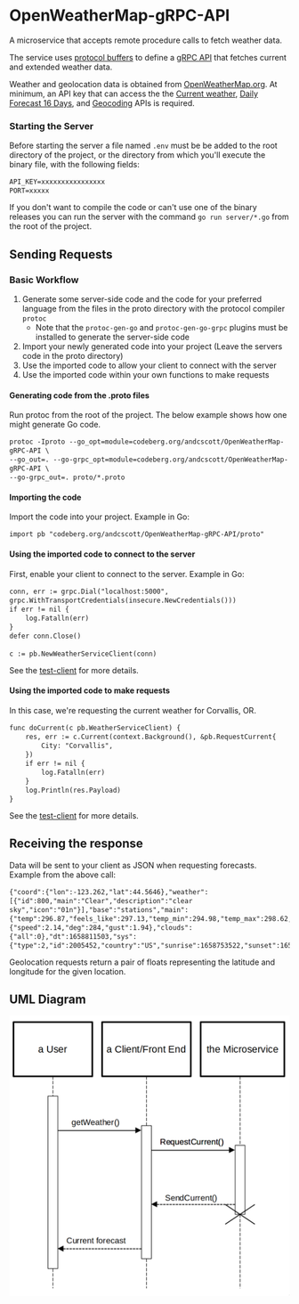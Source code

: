 # OpenWeatherMap-gRPC-API

A microservice that accepts remote procedure calls to fetch weather data.

The service uses [protocol buffers](https://developers.google.com/protocol-buffers/docs/overview)
to define a [gRPC API](https://grpc.io/docs/what-is-grpc/introduction/) that
fetches current and extended weather data. 

Weather and geolocation data is obtained from 
[OpenWeatherMap.org](https://openweathermap.org/api). 
At minimum, an API key that can access the the
[Current weather](https://openweathermap.org/current), 
[Daily Forecast 16 Days](https://openweathermap.org/forecast16), and
[Geocoding](https://openweathermap.org/api/geocoding-api) APIs is
required.

### Starting the Server

Before starting the server a file named `.env` must be be added to the 
root directory of the project, or the directory from which you'll execute 
the binary file, with the following fields:

```
API_KEY=xxxxxxxxxxxxxxxx
PORT=xxxxx
```

If you don't want to compile the code or can't use one of the binary releases 
you can run the server with the command `go run server/*.go` from the 
root of the project.

## Sending Requests

### Basic Workflow

1. Generate some server-side code and the code for your preferred language from the files in
the proto directory with the protocol compiler `protoc`
    - Note that the `protoc-gen-go` and `protoc-gen-go-grpc` plugins must be installed to generate the server-side code
2. Import your newly generated code into your project (Leave the servers code in the proto directory)
3. Use the imported code to allow your client to connect with the server
4. Use the imported code within your own functions to make requests

#### Generating code from the .proto files

Run protoc from the root of the project. The below example shows how one might
generate Go code.

```
protoc -Iproto --go_opt=module=codeberg.org/andcscott/OpenWeatherMap-gRPC-API \
--go_out=. --go-grpc_opt=module=codeberg.org/andcscott/OpenWeatherMap-gRPC-API \
--go-grpc_out=. proto/*.proto
```

#### Importing the code

Import the code into your project. Example in Go:

```
import pb "codeberg.org/andcscott/OpenWeatherMap-gRPC-API/proto"
```

#### Using the imported code to connect to the server

First, enable your client to connect to the server. Example in Go:

```
conn, err := grpc.Dial("localhost:5000", grpc.WithTransportCredentials(insecure.NewCredentials()))
if err != nil {
	log.Fatalln(err)
}
defer conn.Close()

c := pb.NewWeatherServiceClient(conn)
```

See the [test-client](test-client/main.go) for more details.

#### Using the imported code to make requests

In this case, we're requesting the current weather for Corvallis, OR.

```
func doCurrent(c pb.WeatherServiceClient) {
	res, err := c.Current(context.Background(), &pb.RequestCurrent{
		City: "Corvallis",
	})
	if err != nil {
		log.Fatalln(err)
	}
	log.Println(res.Payload)
}
```

See the [test-client](test-client/current.go) for more details.

## Receiving the response

Data will be sent to your client as JSON when requesting forecasts. Example from the above call:

```
{"coord":{"lon":-123.262,"lat":44.5646},"weather":[{"id":800,"main":"Clear","description":"clear sky","icon":"01n"}],"base":"stations","main":{"temp":296.87,"feels_like":297.13,"temp_min":294.98,"temp_max":298.62,"pressure":1007,"humidity":70},"visibility":10000,"wind":{"speed":2.14,"deg":284,"gust":1.94},"clouds":{"all":0},"dt":1658811503,"sys":{"type":2,"id":2005452,"country":"US","sunrise":1658753522,"sunset":1658807208},"timezone":-25200,"id":5720727,"name":"Corvallis","cod":200}
```

Geolocation requests return a pair of floats representing the latitude and longitude for the given location.

## UML Diagram

![UML diagram](info/UML.png)


